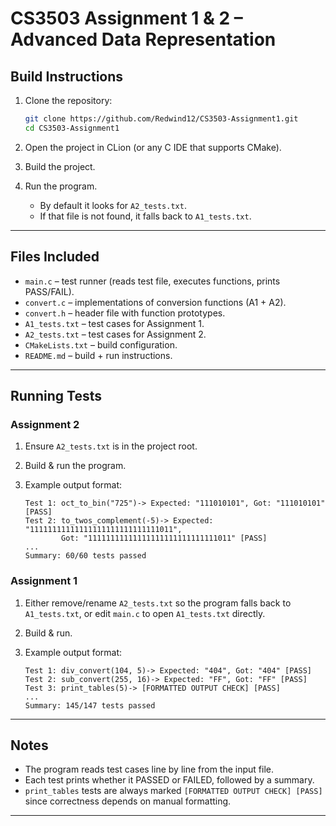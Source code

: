 # CS3503 Assignment 1 & 2 – Advanced Data Representation

## Build Instructions

1. Clone the repository:

   ```bash
   git clone https://github.com/Redwind12/CS3503-Assignment1.git
   cd CS3503-Assignment1
   ```
2. Open the project in CLion (or any C IDE that supports CMake).
3. Build the project.
4. Run the program.

    * By default it looks for `A2_tests.txt`.
    * If that file is not found, it falls back to `A1_tests.txt`.

---

## Files Included

* `main.c` – test runner (reads test file, executes functions, prints PASS/FAIL).
* `convert.c` – implementations of conversion functions (A1 + A2).
* `convert.h` – header file with function prototypes.
* `A1_tests.txt` – test cases for Assignment 1.
* `A2_tests.txt` – test cases for Assignment 2.
* `CMakeLists.txt` – build configuration.
* `README.md` – build + run instructions.

---

## Running Tests

### Assignment 2

1. Ensure `A2_tests.txt` is in the project root.
2. Build & run the program.
3. Example output format:

   ```
   Test 1: oct_to_bin("725")-> Expected: "111010101", Got: "111010101" [PASS]
   Test 2: to_twos_complement(-5)-> Expected: "11111111111111111111111111111011",
           Got: "11111111111111111111111111111011" [PASS]
   ...
   Summary: 60/60 tests passed
   ```

### Assignment 1

1. Either remove/rename `A2_tests.txt` so the program falls back to `A1_tests.txt`,
   or edit `main.c` to open `A1_tests.txt` directly.
2. Build & run.
3. Example output format:

   ```
   Test 1: div_convert(104, 5)-> Expected: "404", Got: "404" [PASS]
   Test 2: sub_convert(255, 16)-> Expected: "FF", Got: "FF" [PASS]
   Test 3: print_tables(5)-> [FORMATTED OUTPUT CHECK] [PASS]
   ...
   Summary: 145/147 tests passed
   ```

---

## Notes

* The program reads test cases line by line from the input file.
* Each test prints whether it PASSED or FAILED, followed by a summary.
* `print_tables` tests are always marked `[FORMATTED OUTPUT CHECK] [PASS]` since correctness depends on manual formatting.

---

